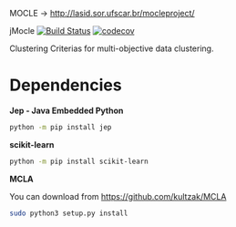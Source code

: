 MOCLE -> http://lasid.sor.ufscar.br/mocleproject/


jMocle [![Build Status](https://travis-ci.com/fritsche/clustering-criterias.svg?branch=master)](https://travis-ci.com/fritsche/clustering-criterias) [![codecov](https://codecov.io/gh/fritsche/clustering-criterias/branch/master/graph/badge.svg)](https://codecov.io/gh/fritsche/clustering-criterias)

Clustering Criterias for multi-objective data clustering.

# Dependencies

**Jep - Java Embedded Python**

```bash
python -m pip install jep
```

**scikit-learn**

```bash
python -m pip install scikit-learn
```

**MCLA**

You can download from https://github.com/kultzak/MCLA
```bash
sudo python3 setup.py install
```
